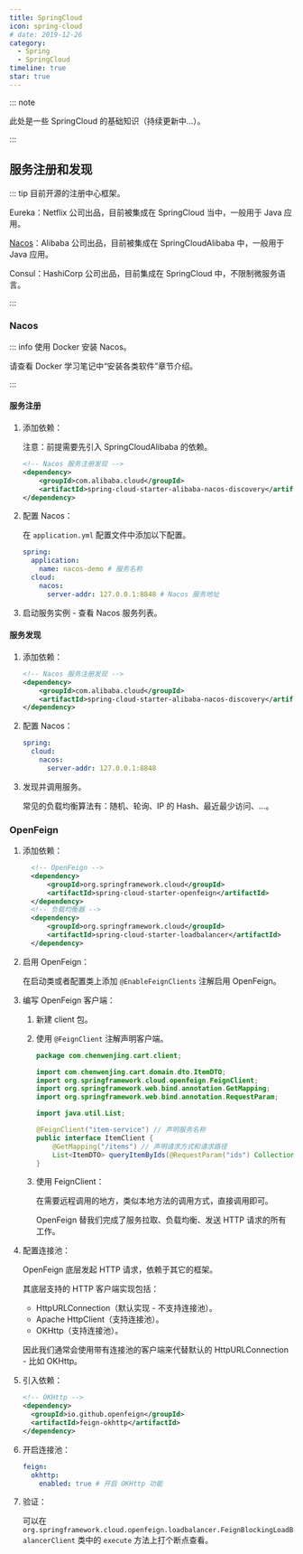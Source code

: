 ```yaml
---
title: SpringCloud
icon: spring-cloud
# date: 2019-12-26
category:
  - Spring
  - SpringCloud
timeline: true
star: true
---
```


::: note

此处是一些 SpringCloud 的基础知识（持续更新中...）。

:::

<!-- more -->

## 服务注册和发现

::: tip 目前开源的注册中心框架。

Eureka：Netflix 公司出品，目前被集成在 SpringCloud 当中，一般用于 Java 应用。

[Nacos](https://nacos.io/zh-cn/)：Alibaba 公司出品，目前被集成在 SpringCloudAlibaba 中，一般用于 Java 应用。

Consul：HashiCorp 公司出品，目前集成在 SpringCloud 中，不限制微服务语言。

:::

### Nacos

::: info 使用 Docker 安装 Nacos。

请查看 Docker 学习笔记中“安装各类软件”章节介绍。

:::

#### 服务注册

1. 添加依赖：

   注意：前提需要先引入 SpringCloudAlibaba 的依赖。

   ```xml
   <!-- Nacos 服务注册发现 -->
   <dependency>
       <groupId>com.alibaba.cloud</groupId>
       <artifactId>spring-cloud-starter-alibaba-nacos-discovery</artifactId>
   </dependency>
   ```

2. 配置 Nacos：

   在 `application.yml` 配置文件中添加以下配置。

   ```yaml
   spring:
     application:
       name: nacos-demo # 服务名称
     cloud:
       nacos:
         server-addr: 127.0.0.1:8848 # Nacos 服务地址
   ```

3. 启动服务实例 - 查看 Nacos 服务列表。

#### 服务发现

1. 添加依赖：

   ```xml
   <!-- Nacos 服务注册发现 -->
   <dependency>
       <groupId>com.alibaba.cloud</groupId>
       <artifactId>spring-cloud-starter-alibaba-nacos-discovery</artifactId>
   </dependency>
   ```

2. 配置 Nacos：

   ```yaml
   spring:
     cloud:
       nacos:
         server-addr: 127.0.0.1:8848
   ```

3. 发现并调用服务。

   常见的负载均衡算法有：随机、轮询、IP 的 Hash、最近最少访问、...。

### OpenFeign

1. 添加依赖：

   ```xml
     <!-- OpenFeign -->
     <dependency>
         <groupId>org.springframework.cloud</groupId>
         <artifactId>spring-cloud-starter-openfeign</artifactId>
     </dependency>
     <!-- 负载均衡器 -->
     <dependency>
         <groupId>org.springframework.cloud</groupId>
         <artifactId>spring-cloud-starter-loadbalancer</artifactId>
     </dependency>
   ```

2. 启用 OpenFeign：

   在启动类或者配置类上添加 `@EnableFeignClients` 注解启用 OpenFeign。

3. 编写 OpenFeign 客户端：

   1. 新建 client 包。

   2. 使用 `@FeignClient` 注解声明客户端。

      ```java
      package com.chenwenjing.cart.client;
      
      import com.chenwenjing.cart.domain.dto.ItemDTO;
      import org.springframework.cloud.openfeign.FeignClient;
      import org.springframework.web.bind.annotation.GetMapping;
      import org.springframework.web.bind.annotation.RequestParam;
      
      import java.util.List;
      
      @FeignClient("item-service") // 声明服务名称
      public interface ItemClient {
          @GetMapping("/items") // 声明请求方式和请求路径
          List<ItemDTO> queryItemByIds(@RequestParam("ids") Collection<Long> ids); // 声明请求参数和返回值
      }
      ```

   3. 使用 FeignClient：

      在需要远程调用的地方，类似本地方法的调用方式，直接调用即可。

      OpenFeign 替我们完成了服务拉取、负载均衡、发送 HTTP 请求的所有工作。

4. 配置连接池：

   OpenFeign 底层发起 HTTP 请求，依赖于其它的框架。

   其底层支持的 HTTP 客户端实现包括：

   - HttpURLConnection（默认实现 - 不支持连接池）。
   - Apache HttpClient（支持连接池）。
   - OKHttp（支持连接池）。

   因此我们通常会使用带有连接池的客户端来代替默认的 HttpURLConnection - 比如 OKHttp。

5. 引入依赖：

   ```xml
   <!-- OKHttp -->
   <dependency>
     <groupId>io.github.openfeign</groupId>
     <artifactId>feign-okhttp</artifactId>
   </dependency>
   ```

6. 开启连接池：

   ```yaml
   feign:
     okhttp:
       enabled: true # 开启 OKHttp 功能
   ```

7. 验证：

   可以在 `org.springframework.cloud.openfeign.loadbalancer.FeignBlockingLoadBalancerClient` 类中的 `execute` 方法上打个断点查看。
